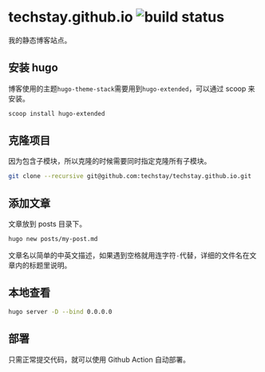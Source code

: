 # techstay.github.io ![build status](https://github.com/techstay/techstay.github.io/actions/workflows/gh-pages.yml/badge.svg)

我的静态博客站点。

## 安装 hugo

博客使用的主题`hugo-theme-stack`需要用到`hugo-extended`，可以通过 scoop 来安装。

```sh
scoop install hugo-extended
```

## 克隆项目

因为包含子模块，所以克隆的时候需要同时指定克隆所有子模块。

```sh
git clone --recursive git@github.com:techstay/techstay.github.io.git
```

## 添加文章

文章放到 posts 目录下。

```sh
hugo new posts/my-post.md
```

文章名以简单的中英文描述，如果遇到空格就用连字符`-`代替，详细的文件名在文章内的标题里说明。

## 本地查看

```sh
hugo server -D --bind 0.0.0.0
```

## 部署

只需正常提交代码，就可以使用 Github Action 自动部署。
